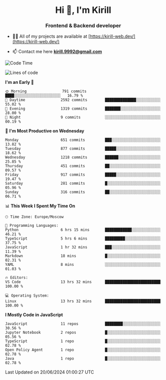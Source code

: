 <h1 align="center">Hi 👋, I'm Kirill</h1>
<h3 align="center">Frontend & Backend developer</h3>

- 👨‍💻 All of my projects are available at [https://kirill-web.dev/](https://kirill-web.dev/)

- 📫 Contact me here **kirill.9992@gmail.com**











<!--START_SECTION:waka-->
![Code Time](http://img.shields.io/badge/Code%20Time-1%2C849%20hrs%2059%20mins-blue)

![Lines of code](https://img.shields.io/badge/From%20Hello%20World%20I%27ve%20Written-4.7%20million%20lines%20of%20code-blue)

**I'm an Early 🐤** 

```text
🌞 Morning                791 commits         ████░░░░░░░░░░░░░░░░░░░░░   16.79 % 
🌆 Daytime                2592 commits        ██████████████░░░░░░░░░░░   55.02 % 
🌃 Evening                1319 commits        ███████░░░░░░░░░░░░░░░░░░   28.00 % 
🌙 Night                  9 commits           ░░░░░░░░░░░░░░░░░░░░░░░░░   00.19 % 
```
📅 **I'm Most Productive on Wednesday** 

```text
Monday                   651 commits         ███░░░░░░░░░░░░░░░░░░░░░░   13.82 % 
Tuesday                  877 commits         █████░░░░░░░░░░░░░░░░░░░░   18.62 % 
Wednesday                1218 commits        ██████░░░░░░░░░░░░░░░░░░░   25.85 % 
Thursday                 451 commits         ██░░░░░░░░░░░░░░░░░░░░░░░   09.57 % 
Friday                   917 commits         █████░░░░░░░░░░░░░░░░░░░░   19.47 % 
Saturday                 281 commits         █░░░░░░░░░░░░░░░░░░░░░░░░   05.96 % 
Sunday                   316 commits         ██░░░░░░░░░░░░░░░░░░░░░░░   06.71 % 
```


📊 **This Week I Spent My Time On** 

```text
🕑︎ Time Zone: Europe/Moscow

💬 Programming Languages: 
Python                   6 hrs 15 mins       ████████████░░░░░░░░░░░░░   46.21 % 
TypeScript               5 hrs 6 mins        █████████░░░░░░░░░░░░░░░░   37.75 % 
JavaScript               1 hr 32 mins        ███░░░░░░░░░░░░░░░░░░░░░░   11.39 % 
Markdown                 18 mins             █░░░░░░░░░░░░░░░░░░░░░░░░   02.31 % 
YAML                     8 mins              ░░░░░░░░░░░░░░░░░░░░░░░░░   01.03 % 

🔥 Editors: 
VS Code                  13 hrs 32 mins      █████████████████████████   100.00 % 

💻 Operating System: 
Linux                    13 hrs 32 mins      █████████████████████████   100.00 % 
```

**I Mostly Code in JavaScript** 

```text
JavaScript               11 repos            ████████░░░░░░░░░░░░░░░░░   30.56 % 
Jupyter Notebook         2 repos             █░░░░░░░░░░░░░░░░░░░░░░░░   05.56 % 
TypeScript               1 repo              █░░░░░░░░░░░░░░░░░░░░░░░░   02.78 % 
Open Policy Agent        1 repo              █░░░░░░░░░░░░░░░░░░░░░░░░   02.78 % 
Java                     1 repo              █░░░░░░░░░░░░░░░░░░░░░░░░   02.78 % 
```




 Last Updated on 20/06/2024 01:00:27 UTC
<!--END_SECTION:waka-->
